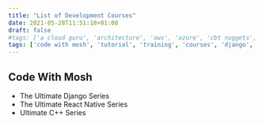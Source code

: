 ```yaml
---
title: "List of Development Courses"
date: 2021-05-28T11:51:18+01:00
draft: false
#tags: ['a cloud guru', 'architecture', 'aws', 'azure', 'cbt nuggets', 'cicd', 'cloudacademy', 'courses', 'devops', 'docker', 'gcp', 'git', 'glacier', 'iac', 'k8s', 'k8s', 'kubernetes', 'lambda', 'linux', 'mysql', 'networking', 'php', 's3', 'security', 'storage', 'training', 'vpc', 'whitepapers', 'whizlabs']
tags: ['code with mosh', 'tutorial', 'training', 'courses', 'django', 'c++', 'react']
---
```


## Code With Mosh
- The Ultimate Django Series
- The Ultimate React Native Series
- Ultimate C++ Series
